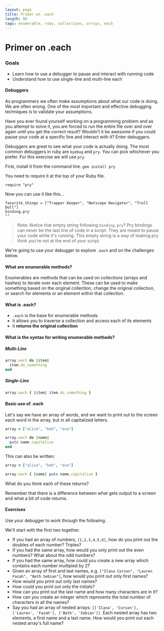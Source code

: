 ```yaml
---
layout: page
title: Primer on .each
length: 90
tags: enumerable, ruby, collections, arrays, each
---
```


# Primer on .each

### Goals

* Learn how to use a debugger to pause and interact with running code
* Understand how to use single-line and multi-line each

#### Debuggers

As programmers we often make assumptions about what our code is doing. We are often wrong. One of the most important and effective debugging techniques is to validate your assumptions.

Have you ever found yourself working on a programming problem and as you attempt to solve it, you are forced to run the entire file over and over again until you get the correct result? Wouldn't it be awesome if you could pause your code at a specific line and interact with it? Enter debuggers.

Debuggers are great to see what your code is actually doing. The most common debuggers in ruby are `byebug` and `pry`. You can pick whichever you prefer. For this exercise we will use `pry`.

First, install it from the command line.
`gem install pry`

You need to require it at the top of your Ruby file.

```
require "pry"
```

Now you can use it like this...

```
favorite_things = ["Trapper Keeper", "Netscape Navigator", "Troll Doll"]
binding.pry
""
```

> Note:  Notice that empty string following `binding.pry`? Pry bindings can never be the last line of code in a script. They are meant to pause your code while it's running. This empty string is a way of making pry think you're not at the end of your script.

We're going to use your debugger to explore `.each` and on the challenges below.

<!-- Let's use [this gist](https://gist.github.com/jmejia/04924190362f64fc49ab) as a guide. -->

#### What are enumerable methods?

Enumerables are methods that can be used on collections (arrays and hashes) to iterate over each element.
These can be used to make something based on the original collection, change the original collection, or search for elements or an element within that collection.

#### What is .each?

* `.each` is the base for enumerable methods
* it allows you to traverse a collection and access each of its elements
* it **returns the original collection**

#### What is the syntax for writing enumerable methods?

##### Multi-Line

```ruby
array.each do |item|
  item.do_something
end
```

##### Single-Line

```ruby
array.each { |item| item.do_something }
```

#### Basic use of .each

Let's say we have an array of words, and we want to print out to the screen
each word in the array, but in all capitalized letters.

```ruby
array = ["alice", "bob", "eva"]

array.each do |name|
  puts name.capitalize
end
```

This can also be written:

```ruby
array = ["alice", "bob", "eva"]

array.each { |name| puts name.capitalize }
```

What do you think each of these returns?

Remember that there is a difference between what gets output to a screen
and what a bit of code returns.

#### Exercises

Use your debugger to work through the following.

We'll start with the first two together.

* If you had an array of numbers, `[1,2,3,4,5,6]`, how do you print out the
doubles of each number? Triples?
* If you had the same array, how would you only print out the even numbers?
What about the odd numbers?
* If you had the same array, how could you create a new array which contains each number multipled by 2?
* Given an array of first and last names, e.g. `["Ilana Corson", "Lauren Fazah", "Beth Sebian"]`, how would you print out only first names?
* How would you print out only last names?
* How could you print out only the initials?
* How can you print out the last name and how many characters are in it?
* How can you create an integer which represents the total number of characters in all the names?
* Say you had an array of nested arrays: `[['Ilana', 'Corson'], ['Lauren', 'Fazah'], ['Beth', 'Sebian']]`. Each nested array has two elements, a first name and a last name. How would you print out each nested array's full name?
